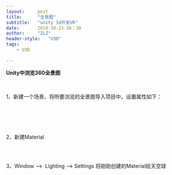 ```yaml
---
layout:     post
title:      "全景图"
subtitle:   "unity 3d开发VR"
date:       2019-10-23 16：30
author:     "ZLZ"
header-style:   "U3D"
tags:
    - U3D
   
---
```


                                         
<p><strong>Unity中浏览360全景图</strong></p>
<p><br></p>
<p>1、新建一个场景、将所要浏览的全景图导入项目中，设置属性如下：</p>
<p><br></p>
<p><img src="https://img-blog.csdn.net/20171026102359690?watermark/2/text/aHR0cDovL2Jsb2cuY3Nkbi5uZXQvRkZfMTIyMQ==/font/5a6L5L2T/fontsize/400/fill/I0JBQkFCMA==/dissolve/70/gravity/Center" alt=""></p>
<p><br></p>
<p>2、新建Material</p>
<p><img src="https://img-blog.csdn.net/20171026102606074?watermark/2/text/aHR0cDovL2Jsb2cuY3Nkbi5uZXQvRkZfMTIyMQ==/font/5a6L5L2T/fontsize/400/fill/I0JBQkFCMA==/dissolve/70/gravity/Center" alt=""><br></p>
<p><br></p>
<p>3、Window --&gt;&nbsp; Lighting --&gt; Settings 将刚刚创建的Material给天空球<img src="https://img-blog.csdn.net/20171026102812711?watermark/2/text/aHR0cDovL2Jsb2cuY3Nkbi5uZXQvRkZfMTIyMQ==/font/5a6L5L2T/fontsize/400/fill/I0JBQkFCMA==/dissolve/70/gravity/Center" alt=""></p> 
                                   


